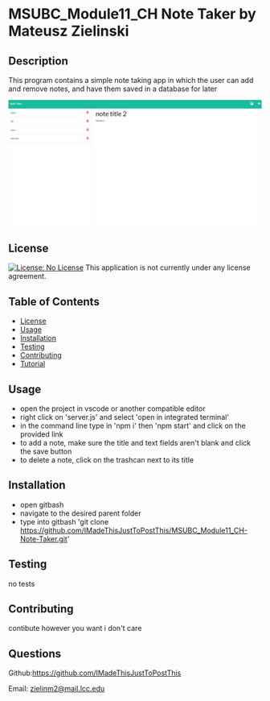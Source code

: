   # MSUBC_Module11_CH Note Taker by Mateusz Zielinski
  ## Description
  This program contains a simple note taking app in which the user can add and remove notes, and have them saved in a database for later
  
  ![Alt text](EXAMPLE.png)
  ## License
  [![License: No License](https://img.shields.io/badge/License--lightgrey.svg)](https://opensource.org/licenses/)
  This application is not currently under any license agreement.
  ## Table of Contents
  - [License](#License)
  - [Usage](#Usage)
  - [Installation](#Installation)
  - [Testing](#Testing)
  - [Contributing](#Contributing)
  - [Tutorial](#Tutorial)
  ## Usage
  - open the project in vscode or another compatible editor
  - right click on 'server.js' and select 'open in integrated terminal'
  - in the command line type in 'npm i' then 'npm start' and click on the provided link
  - to add a note, make sure the title and text fields aren't blank and click the save button
  - to delete a note, click on the trashcan next to its title
  ## Installation
  - open gitbash
  - navigate to the desired parent folder 
  - type into gitbash 'git clone https://github.com/IMadeThisJustToPostThis/MSUBC_Module11_CH-Note-Taker.git'
  ## Testing
  no tests
  ## Contributing
  contibute however you want i don't care
  ## Questions
  Github:<https://github.com/IMadeThisJustToPostThis>
  
  Email: zielinm2@mail.lcc.edu